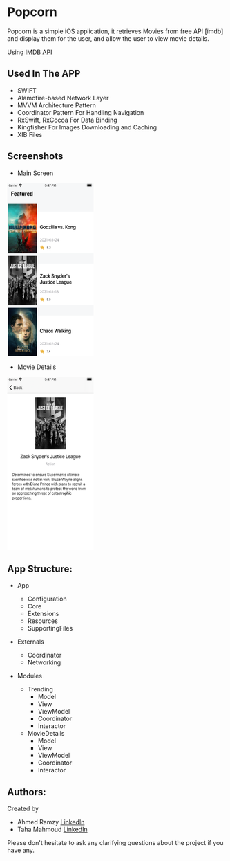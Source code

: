 # Popcorn

Popcorn is a simple iOS application, it retrieves Movies from free API [imdb] and display them for the user, and allow the user to view movie details.

Using [IMDB API](https://developer.imdb.com/documentation)

## Used In The APP
- SWIFT
- Alamofire-based Network Layer
- MVVM Architecture Pattern
- Coordinator Pattern For Handling Navigation
- RxSwift, RxCocoa For Data Binding
- Kingfisher For Images Downloading and Caching
- XIB Files

## Screenshots
- Main Screen
<img src="/screenshots/main.png" width="200" height="400">

- Movie Details
<img src="/screenshots/details.png" width="200" height="400">

## App Structure:
* App
   * Configuration
   * Core
   * Extensions
   * Resources
   * SupportingFiles
   
* Externals
   * Coordinator
   * Networking

* Modules
   * Trending
      * Model
      * View
      * ViewModel
      * Coordinator
      * Interactor
   * MovieDetails
      * Model
      * View
      * ViewModel
      * Coordinator
      * Interactor
      

## Authors:
Created by 
- Ahmed Ramzy [LinkedIn](https://www.linkedin.com/in/iramzy/)
- Taha Mahmoud [LinkedIn](https://www.linkedin.com/in/engtahamahmoud/)

Please don't hesitate to ask any clarifying questions about the project if you have any.

